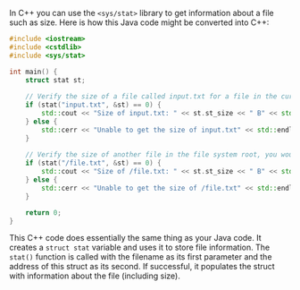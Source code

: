 In C++ you can use the `<sys/stat>` library to get information about a file such as size. Here is how this Java code might be converted into C++:

```cpp
#include <iostream>
#include <cstdlib>
#include <sys/stat>

int main() {
    struct stat st;
  
    // Verify the size of a file called input.txt for a file in the current working directory 
    if (stat("input.txt", &st) == 0) {
        std::cout << "Size of input.txt: " << st.st_size << " B" << std::endl;
    } else {
        std::cerr << "Unable to get the size of input.txt" << std::endl;
    }
  
    // Verify the size of another file in the file system root, you would replace /file.txt with your actual path 
    if (stat("/file.txt", &st) == 0) {
        std::cout << "Size of /file.txt: " << st.st_size << " B" << std::endl;
    } else {
        std::cerr << "Unable to get the size of /file.txt" << std::endl;
    }

    return 0;
}
```

This C++ code does essentially the same thing as your Java code. It creates a `struct stat` variable and uses it to store file information. The `stat()` function is called with the filename as its first parameter and the address of this struct as its second. If successful, it populates the struct with information about the file (including size).
